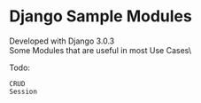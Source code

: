 # Django Sample Modules

Developed with Django 3.0.3\
Some Modules that are useful in most Use Cases\

Todo:

	CRUD
	Session